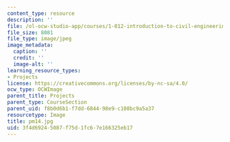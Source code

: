 ```yaml
---
content_type: resource
description: ''
file: /ol-ocw-studio-app/courses/1-012-introduction-to-civil-engineering-design-spring-2002/3f4d69245087f75d1fc67e166325eb17_pm14.jpg
file_size: 8081
file_type: image/jpeg
image_metadata:
  caption: ''
  credit: ''
  image-alt: ''
learning_resource_types:
- Projects
license: https://creativecommons.org/licenses/by-nc-sa/4.0/
ocw_type: OCWImage
parent_title: Projects
parent_type: CourseSection
parent_uid: f8b0d6b1-f7dd-6844-98e9-c108bc9a5a37
resourcetype: Image
title: pm14.jpg
uid: 3f4d6924-5087-f75d-1fc6-7e166325eb17
---
```


